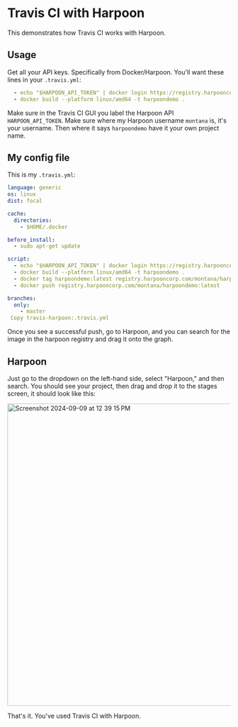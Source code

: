 # Travis CI with Harpoon 
This demonstrates how Travis CI works with Harpoon. 

## Usage 

Get all your API keys. Specifically from Docker/Harpoon. You'll want these lines in your `.travis.yml`:

```yaml
  - echo "$HARPOON_API_TOKEN" | docker login https://registry.harpooncorp.com -u montana --password-stdin
  - docker build --platform linux/amd64 -t harpoondemo .
```

Make sure in the Travis CI GUI you label the Harpoon API `HARPOON_API_TOKEN`. Make sure where my Harpoon username `montana` is, it's your username. Then where it says `harpoondemo` have it your own project name. 

## My config file

This is my `.travis.yml`:

```yaml
language: generic
os: linux
dist: focal

cache:
  directories:
    - $HOME/.docker

before_install:
  - sudo apt-get update

script:
  - echo "$HARPOON_API_TOKEN" | docker login https://registry.harpooncorp.com -u montana --password-stdin
  - docker build --platform linux/amd64 -t harpoondemo .
  - docker tag harpoondemo:latest registry.harpooncorp.com/montana/harpoondemo:latest
  - docker push registry.harpooncorp.com/montana/harpoondemo:latest

branches:
  only:
    - master
 Copy travis-harpoon:.travis.yml
```
Once you see a successful push, go to Harpoon, and you can search for the image in the harpoon registry and drag it onto the graph.

## Harpoon 

Just go to the dropdown on the left-hand side, select "Harpoon," and then search. You should see your project, then drag and drop it to the stages screen, it should look like this: 

<img width="682" alt="Screenshot 2024-09-09 at 12 39 15 PM" src="https://github.com/user-attachments/assets/53a97dba-5399-4fd2-82dc-4e4ce4b517ea">

That's it. You've used Travis CI with Harpoon. 













